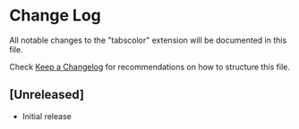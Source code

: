 # Change Log

All notable changes to the "tabscolor" extension will be documented in this file.

Check [Keep a Changelog](http://keepachangelog.com/) for recommendations on how to structure this file.

## [Unreleased]

- Initial release